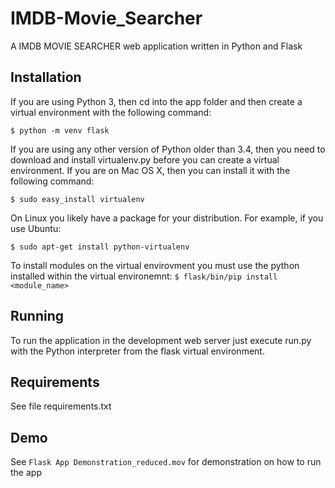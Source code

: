 IMDB-Movie_Searcher
=========

A IMDB MOVIE SEARCHER web application written in Python and Flask

Installation
------------
If you are using Python 3, then cd into the app folder and then create a virtual environment with the following command:

`$ python -m venv flask`

If you are using any other version of Python older than 3.4, then you need to download and install virtualenv.py before you can create a virtual environment. If you are on Mac OS X, then you can install it with the following command:

`$ sudo easy_install virtualenv`

On Linux you likely have a package for your distribution. For example, if you use Ubuntu:

`$ sudo apt-get install python-virtualenv`

To install modules on the virtual envirovment you must use the python installed within the virtual environemnt:
`$ flask/bin/pip install <module_name>`

Running
--------
To run the application in the development web server just execute run.py with the Python interpreter from the flask virtual environment.

Requirements
------------
See file requirements.txt

Demo
-----
See `Flask App Demonstration_reduced.mov` for demonstration on how to run the app
